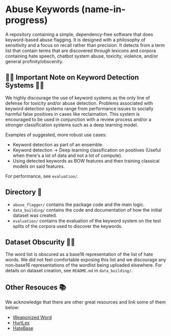 # Abuse Keywords (name-in-progress)

A repository containing a simple, dependency-free software that does keyword-based abuse flagging. It is designed with a philosophy of sensitivity and a focus on recall rather than precision. It detects from a term list that contain terms that are discovered through lexicons and corpora containing hate speech, chatbot system abuse, toxicity, violence, and/or general profinity/obscenity. 

## 🚨🚨 Important Note on Keyword Detection Systems 🚨🚨

We highly discourage the use of keyword systems as the only line of defense for toxicity and/or abuse detection. Problems associated with keyword detection systems range from performance issues to socially harmful false positives in cases like reclaimation. This system is encouraged to be used in conjunction with a review process and/or a stronger classification systems such as a deep learning model. 

Examples of suggested, more robust use cases:
- Keyword detection as part of an ensemble.
- Keyword detection -> Deep learning classification on positives (Useful when there's a lot of data and not a lot of compute).
- Using detected keywords as BOW features and then training classical models on said features.

For performance, see `evaluation/`.

## Directory 📁

- `abuse_flagger/` contains the package code and the main logic.
- `data_building/` contains the code and documentation of how the initial dataset was created.
- `evaluation/` contains the evaluation of the keyword system on the test splits of the corpora used to discover the keywords.

## Dataset Obscurity 😶‍🌫️

The word list is obscured as a base16 representation of the list of hate words. We did not feel comfortable exposing this list and we discourage any non-base16 representations of the wordlist being uploaded elsewhere. For details on dataset creation, see `README.md` in `data_building/`.

## Other Resouces 📚

We acknowledge that there are other great resources and link some of them below:

- [Weaponized Word](https://weaponizedword.org)
- [HurtLex](https://github.com/valeriobasile/hurtlex/tree/master)
- [HateBase](https://hatebase.org)

